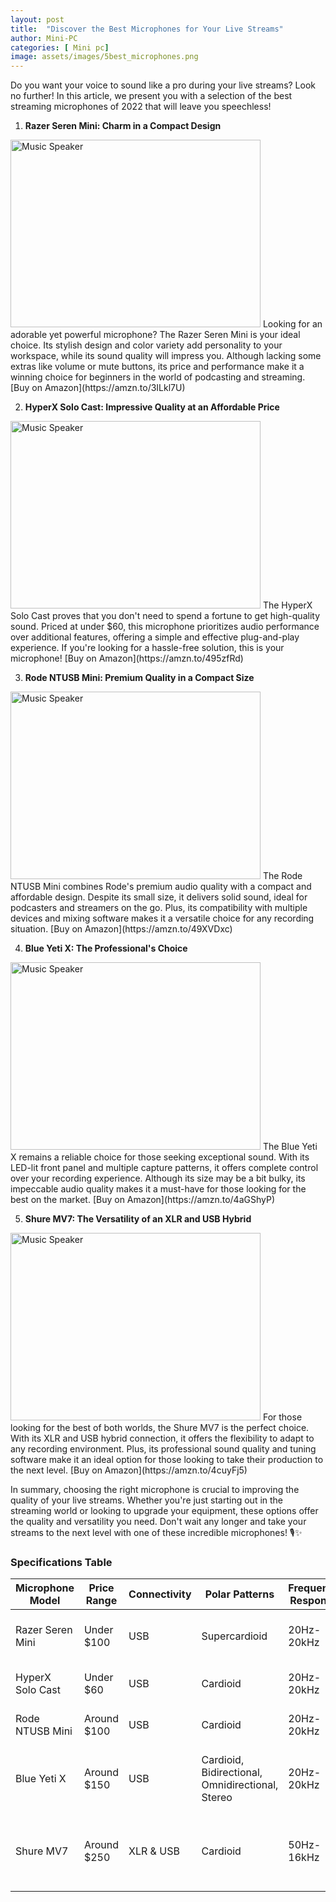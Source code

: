 ```yaml
---
layout: post
title:  "Discover the Best Microphones for Your Live Streams"
author: Mini-PC
categories: [ Mini pc]
image: assets/images/5best_microphones.png
---
```


Do you want your voice to sound like a pro during your live streams? Look no further! In this article, we present you with a selection of the best streaming microphones of 2022 that will leave you speechless!

1. **Razer Seren Mini: Charm in a Compact Design**
<img src="https://m.media-amazon.com/images/I/61YZnYlPi+L._AC_SL1500_.jpg" alt="Music Speaker" width="400" height="300">
   Looking for an adorable yet powerful microphone? The Razer Seren Mini is your ideal choice. Its stylish design and color variety add personality to your workspace, while its sound quality will impress you. Although lacking some extras like volume or mute buttons, its price and performance make it a winning choice for beginners in the world of podcasting and streaming. [Buy on Amazon](https://amzn.to/3ILkl7U)

2. **HyperX Solo Cast: Impressive Quality at an Affordable Price**
<img src="https://m.media-amazon.com/images/I/616Iboh1sJL._AC_SL1500_.jpg" alt="Music Speaker" width="400" height="300">
   The HyperX Solo Cast proves that you don't need to spend a fortune to get high-quality sound. Priced at under $60, this microphone prioritizes audio performance over additional features, offering a simple and effective plug-and-play experience. If you're looking for a hassle-free solution, this is your microphone! [Buy on Amazon](https://amzn.to/495zfRd)

3. **Rode NTUSB Mini: Premium Quality in a Compact Size**
<img src="https://m.media-amazon.com/images/I/51mi31NUkvL._AC_SL1080_.jpg" alt="Music Speaker" width="400" height="300">
   The Rode NTUSB Mini combines Rode's premium audio quality with a compact and affordable design. Despite its small size, it delivers solid sound, ideal for podcasters and streamers on the go. Plus, its compatibility with multiple devices and mixing software makes it a versatile choice for any recording situation. [Buy on Amazon](https://amzn.to/49XVDxc)

4. **Blue Yeti X: The Professional's Choice**
<img src="https://m.media-amazon.com/images/I/61yw+MkDwpL._AC_SL1500_.jpg" alt="Music Speaker" width="400" height="300">
   The Blue Yeti X remains a reliable choice for those seeking exceptional sound. With its LED-lit front panel and multiple capture patterns, it offers complete control over your recording experience. Although its size may be a bit bulky, its impeccable audio quality makes it a must-have for those looking for the best on the market. [Buy on Amazon](https://amzn.to/4aGShyP)

5. **Shure MV7: The Versatility of an XLR and USB Hybrid**
<img src="https://m.media-amazon.com/images/I/81ZHXEuhgIL._AC_SL1500_.jpg" alt="Music Speaker" width="400" height="300">
   For those looking for the best of both worlds, the Shure MV7 is the perfect choice. With its XLR and USB hybrid connection, it offers the flexibility to adapt to any recording environment. Plus, its professional sound quality and tuning software make it an ideal option for those looking to take their production to the next level. [Buy on Amazon](https://amzn.to/4cuyFj5)

In summary, choosing the right microphone is crucial to improving the quality of your live streams. Whether you're just starting out in the streaming world or looking to upgrade your equipment, these options offer the quality and versatility you need. Don't wait any longer and take your streams to the next level with one of these incredible microphones! 🎙️✨

### Specifications Table

| Microphone Model | Price Range | Connectivity | Polar Patterns | Frequency Response | Additional Features |
|------------------|-------------|--------------|----------------|-------------------|---------------------|
| Razer Seren Mini | Under $100  | USB          | Supercardioid  | 20Hz-20kHz        | Compact design, multiple color options |
| HyperX Solo Cast | Under $60   | USB          | Cardioid       | 20Hz-20kHz        | Plug-and-play, budget-friendly |
| Rode NTUSB Mini  | Around $100 | USB          | Cardioid       | 20Hz-20kHz        | Built-in pop filter, compact size |
| Blue Yeti X      | Around $150 | USB          | Cardioid, Bidirectional, Omnidirectional, Stereo | 20Hz-20kHz | LED-lit front panel, multiple capture patterns |
| Shure MV7        | Around $250 | XLR & USB    | Cardioid       | 50Hz-16kHz        | Hybrid connectivity, SurePlus software for audio customization |




